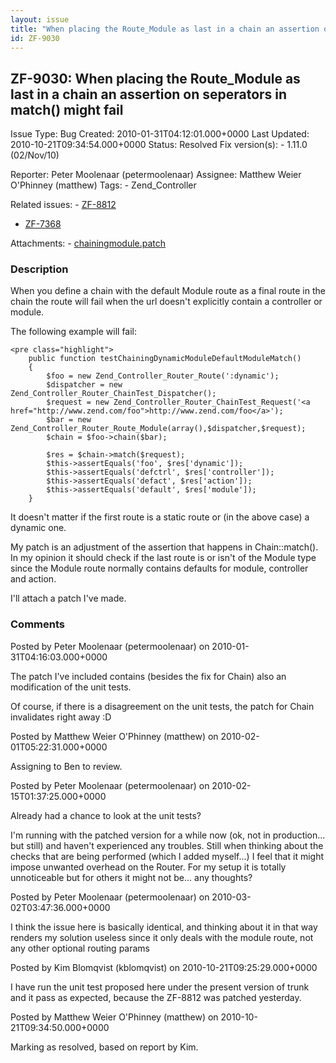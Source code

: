 ```yaml
---
layout: issue
title: "When placing the Route_Module as last in a chain an assertion on seperators in match() might fail"
id: ZF-9030
---
```


ZF-9030: When placing the Route\_Module as last in a chain an assertion on seperators in match() might fail
-----------------------------------------------------------------------------------------------------------

 Issue Type: Bug Created: 2010-01-31T04:12:01.000+0000 Last Updated: 2010-10-21T09:34:54.000+0000 Status: Resolved Fix version(s): - 1.11.0 (02/Nov/10)
 
 Reporter:  Peter Moolenaar (petermoolenaar)  Assignee:  Matthew Weier O'Phinney (matthew)  Tags: - Zend\_Controller
 
 Related issues: - [ZF-8812](/issues/browse/ZF-8812)
- [ZF-7368](/issues/browse/ZF-7368)
 
 Attachments: - [chainingmodule.patch](/issues/secure/attachment/12697/chainingmodule.patch)
 
### Description

When you define a chain with the default Module route as a final route in the chain the route will fail when the url doesn't explicitly contain a controller or module.

The following example will fail:

 
    <pre class="highlight">
        public function testChainingDynamicModuleDefaultModuleMatch()
        {
            $foo = new Zend_Controller_Router_Route(':dynamic');
            $dispatcher = new Zend_Controller_Router_ChainTest_Dispatcher();
            $request = new Zend_Controller_Router_ChainTest_Request('<a href="http://www.zend.com/foo">http://www.zend.com/foo</a>');
            $bar = new Zend_Controller_Router_Route_Module(array(),$dispatcher,$request);
            $chain = $foo->chain($bar);
    
            $res = $chain->match($request);
            $this->assertEquals('foo', $res['dynamic']);
            $this->assertEquals('defctrl', $res['controller']);
            $this->assertEquals('defact', $res['action']);
            $this->assertEquals('default', $res['module']);
        }


It doesn't matter if the first route is a static route or (in the above case) a dynamic one.

My patch is an adjustment of the assertion that happens in Chain::match(). In my opinion it should check if the last route is or isn't of the Module type since the Module route normally contains defaults for module, controller and action.

I'll attach a patch I've made.

 

 

### Comments

Posted by Peter Moolenaar (petermoolenaar) on 2010-01-31T04:16:03.000+0000

The patch I've included contains (besides the fix for Chain) also an modification of the unit tests.

Of course, if there is a disagreement on the unit tests, the patch for Chain invalidates right away :D

 

 

Posted by Matthew Weier O'Phinney (matthew) on 2010-02-01T05:22:31.000+0000

Assigning to Ben to review.

 

 

Posted by Peter Moolenaar (petermoolenaar) on 2010-02-15T01:37:25.000+0000

Already had a chance to look at the unit tests?

I'm running with the patched version for a while now (ok, not in production... but still) and haven't experienced any troubles. Still when thinking about the checks that are being performed (which I added myself...) I feel that it might impose unwanted overhead on the Router. For my setup it is totally unnoticeable but for others it might not be... any thoughts?

 

 

Posted by Peter Moolenaar (petermoolenaar) on 2010-03-02T03:47:36.000+0000

I think the issue here is basically identical, and thinking about it in that way renders my solution useless since it only deals with the module route, not any other optional routing params

 

 

Posted by Kim Blomqvist (kblomqvist) on 2010-10-21T09:25:29.000+0000

I have run the unit test proposed here under the present version of trunk and it pass as expected, because the ZF-8812 was patched yesterday.

 

 

Posted by Matthew Weier O'Phinney (matthew) on 2010-10-21T09:34:50.000+0000

Marking as resolved, based on report by Kim.

 

 